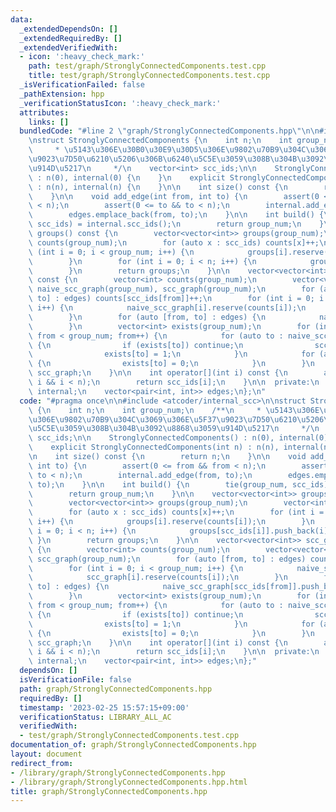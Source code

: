 ```yaml
---
data:
  _extendedDependsOn: []
  _extendedRequiredBy: []
  _extendedVerifiedWith:
  - icon: ':heavy_check_mark:'
    path: test/graph/StronglyConnectedComponents.test.cpp
    title: test/graph/StronglyConnectedComponents.test.cpp
  _isVerificationFailed: false
  _pathExtension: hpp
  _verificationStatusIcon: ':heavy_check_mark:'
  attributes:
    links: []
  bundledCode: "#line 2 \"graph/StronglyConnectedComponents.hpp\"\n\n#include <atcoder/internal_scc>\n\
    \nstruct StronglyConnectedComponents {\n    int n;\n    int group_num;\n    /**\n\
    \     * \u5143\u306E\u30B0\u30E9\u30D5\u306E\u9802\u70B9\u304C\u3069\u306E\u5F37\
    \u9023\u7D50\u6210\u5206\u306B\u6240\u5C5E\u3059\u308B\u304B\u3092\u8868\u3059\
    \u914D\u5217\n     */\n    vector<int> scc_ids;\n\n    StronglyConnectedComponents()\
    \ : n(0), internal(0) {\n    }\n    explicit StronglyConnectedComponents(int n)\
    \ : n(n), internal(n) {\n    }\n\n    int size() const {\n        return n;\n\
    \    }\n\n    void add_edge(int from, int to) {\n        assert(0 <= from && from\
    \ < n);\n        assert(0 <= to && to < n);\n        internal.add_edge(from, to);\n\
    \        edges.emplace_back(from, to);\n    }\n\n    int build() {\n        tie(group_num,\
    \ scc_ids) = internal.scc_ids();\n        return group_num;\n    }\n\n    vector<vector<int>>\
    \ groups() const {\n        vector<vector<int>> groups(group_num);\n        vector<int>\
    \ counts(group_num);\n        for (auto x : scc_ids) counts[x]++;\n        for\
    \ (int i = 0; i < group_num; i++) {\n            groups[i].reserve(counts[i]);\n\
    \        }\n        for (int i = 0; i < n; i++) {\n            groups[scc_ids[i]].push_back(i);\n\
    \        }\n        return groups;\n    }\n\n    vector<vector<int>> scc_graph()\
    \ const {\n        vector<int> counts(group_num);\n        vector<vector<int>>\
    \ naive_scc_graph(group_num), scc_graph(group_num);\n        for (auto [from,\
    \ to] : edges) counts[scc_ids[from]]++;\n        for (int i = 0; i < group_num;\
    \ i++) {\n            naive_scc_graph[i].reserve(counts[i]);\n            scc_graph[i].reserve(counts[i]);\n\
    \        }\n        for (auto [from, to] : edges) {\n            naive_scc_graph[scc_ids[from]].push_back(scc_ids[to]);\n\
    \        }\n        vector<int> exists(group_num);\n        for (int from = 0;\
    \ from < group_num; from++) {\n            for (auto to : naive_scc_graph[from])\
    \ {\n                if (exists[to]) continue;\n                scc_graph[from].push_back(to);\n\
    \                exists[to] = 1;\n            }\n            for (auto to : scc_graph[from])\
    \ {\n                exists[to] = 0;\n            }\n        }\n        return\
    \ scc_graph;\n    }\n\n    int operator[](int i) const {\n        assert(0 <=\
    \ i && i < n);\n        return scc_ids[i];\n    }\n\n  private:\n    atcoder::internal::scc_graph\
    \ internal;\n    vector<pair<int, int>> edges;\n};\n"
  code: "#pragma once\n\n#include <atcoder/internal_scc>\n\nstruct StronglyConnectedComponents\
    \ {\n    int n;\n    int group_num;\n    /**\n     * \u5143\u306E\u30B0\u30E9\u30D5\
    \u306E\u9802\u70B9\u304C\u3069\u306E\u5F37\u9023\u7D50\u6210\u5206\u306B\u6240\
    \u5C5E\u3059\u308B\u304B\u3092\u8868\u3059\u914D\u5217\n     */\n    vector<int>\
    \ scc_ids;\n\n    StronglyConnectedComponents() : n(0), internal(0) {\n    }\n\
    \    explicit StronglyConnectedComponents(int n) : n(n), internal(n) {\n    }\n\
    \n    int size() const {\n        return n;\n    }\n\n    void add_edge(int from,\
    \ int to) {\n        assert(0 <= from && from < n);\n        assert(0 <= to &&\
    \ to < n);\n        internal.add_edge(from, to);\n        edges.emplace_back(from,\
    \ to);\n    }\n\n    int build() {\n        tie(group_num, scc_ids) = internal.scc_ids();\n\
    \        return group_num;\n    }\n\n    vector<vector<int>> groups() const {\n\
    \        vector<vector<int>> groups(group_num);\n        vector<int> counts(group_num);\n\
    \        for (auto x : scc_ids) counts[x]++;\n        for (int i = 0; i < group_num;\
    \ i++) {\n            groups[i].reserve(counts[i]);\n        }\n        for (int\
    \ i = 0; i < n; i++) {\n            groups[scc_ids[i]].push_back(i);\n       \
    \ }\n        return groups;\n    }\n\n    vector<vector<int>> scc_graph() const\
    \ {\n        vector<int> counts(group_num);\n        vector<vector<int>> naive_scc_graph(group_num),\
    \ scc_graph(group_num);\n        for (auto [from, to] : edges) counts[scc_ids[from]]++;\n\
    \        for (int i = 0; i < group_num; i++) {\n            naive_scc_graph[i].reserve(counts[i]);\n\
    \            scc_graph[i].reserve(counts[i]);\n        }\n        for (auto [from,\
    \ to] : edges) {\n            naive_scc_graph[scc_ids[from]].push_back(scc_ids[to]);\n\
    \        }\n        vector<int> exists(group_num);\n        for (int from = 0;\
    \ from < group_num; from++) {\n            for (auto to : naive_scc_graph[from])\
    \ {\n                if (exists[to]) continue;\n                scc_graph[from].push_back(to);\n\
    \                exists[to] = 1;\n            }\n            for (auto to : scc_graph[from])\
    \ {\n                exists[to] = 0;\n            }\n        }\n        return\
    \ scc_graph;\n    }\n\n    int operator[](int i) const {\n        assert(0 <=\
    \ i && i < n);\n        return scc_ids[i];\n    }\n\n  private:\n    atcoder::internal::scc_graph\
    \ internal;\n    vector<pair<int, int>> edges;\n};"
  dependsOn: []
  isVerificationFile: false
  path: graph/StronglyConnectedComponents.hpp
  requiredBy: []
  timestamp: '2023-02-25 15:57:15+09:00'
  verificationStatus: LIBRARY_ALL_AC
  verifiedWith:
  - test/graph/StronglyConnectedComponents.test.cpp
documentation_of: graph/StronglyConnectedComponents.hpp
layout: document
redirect_from:
- /library/graph/StronglyConnectedComponents.hpp
- /library/graph/StronglyConnectedComponents.hpp.html
title: graph/StronglyConnectedComponents.hpp
---
```

